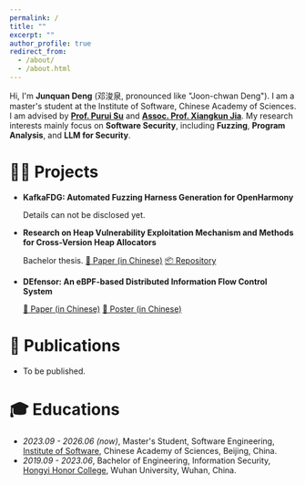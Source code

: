 ```yaml
---
permalink: /
title: ""
excerpt: ""
author_profile: true
redirect_from: 
  - /about/
  - /about.html
---
```


<span class='anchor' id='about-me'></span>

Hi, I'm **Junquan Deng** (邓浚泉, pronounced like "Joon-chwan Deng"). I am a master's student at the Institute of Software, Chinese Academy of Sciences. I am advised by [**Prof. Purui Su**](https://scholar.google.com/citations?user=VKrv2JgAAAAJ) and [**Assoc. Prof. Xiangkun Jia**](https://ajax4sec.github.io). My research interests mainly focus on **Software Security**, including **Fuzzing**, **Program Analysis**, and **LLM for Security**.


# 🧑‍💻 Projects

- **KafkaFDG: Automated Fuzzing Harness Generation for OpenHarmony**
  
  Details can not be disclosed yet.
- **Research on Heap Vulnerability Exploitation Mechanism and Methods for Cross-Version Heap Allocators**

  Bachelor thesis. [📄 Paper (in Chinese)](/pdf/23-heap.pdf) [📦 Repository](https://github.com/pvz122/cheapsec)
- **DEfensor: An eBPF-based Distributed Information Flow Control System**

  [📄 Paper (in Chinese)](/pdf/22-defensor.pdf) [📄 Poster (in Chinese)](/pdf/22-defensor-poster.pdf)


# 📑 Publications

- To be published.

# 🎓 Educations
- *2023.09 - 2026.06 (now)*, Master's Student, Software Engineering, [Institute of Software](http://www.iscas.ac.cn), Chinese Academy of Sciences, Beijing, China.
- *2019.09 - 2023.06*, Bachelor of Engineering, Information Security, [Hongyi Honor College](https://hyxt.whu.edu.cn), Wuhan University, Wuhan, China.